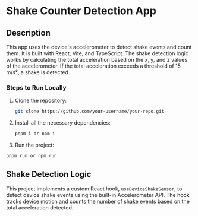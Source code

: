 # Shake Counter Detection App

## Description

This app uses the device's accelerometer to detect shake events and count them. It is built with React, Vite, and TypeScript. The shake detection logic works by calculating the total acceleration based on the x, y, and z values of the accelerometer. If the total acceleration exceeds a threshold of 15 m/s², a shake is detected.

### Steps to Run Locally

1. Clone the repository:
   ```bash
   git clone https://github.com/your-username/your-repo.git
   ```
2. Install all the necessary dependencies:
   ```bash
   pnpm i or npm i
   ```
3. Run the project:
  ```bash
  pnpm run or npm run 
  ```

## Shake Detection Logic
This project implements a custom React hook, `useDeviceShakeSensor`, to detect device shake events using the built-in Accelerometer API. The hook tracks device motion and counts the number of shake events based on the total acceleration detected.

